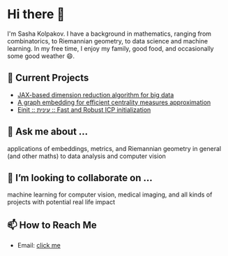 <!--
**sashakolpakov/sashakolpakov** is a ✨ _special_ ✨ repository because its `README.md` (this file) appears on your GitHub profile.
-->

# Hi there 👋

I'm Sasha Kolpakov. I have a background in mathematics, ranging from combinatorics, to Riemannian geometry, to data science and machine learning. In my free time, I enjoy my family, good food, and occasionally some good weather 😄.

## 🔭 Current Projects

- [JAX-based dimension reduction algorithm for big data](https://github.com/sashakolpakov/dire-jax)
- [A graph embedding for efficient centrality measures approximation](https://github.com/sashakolpakov/graphem)
- [Einit :: עינית :: Fast and Robust ICP initialization](https://github.com/sashakolpakov/einit)

## 💬 Ask me about ...

applications of embeddings, metrics, and Riemannian geometry in general (and other maths) to data analysis and computer vision

## 👯 I’m looking to collaborate on ...

machine learning for computer vision, medical imaging, and all kinds of projects with potential real life impact

## 📫 How to Reach Me

- Email: [click me](mailto:kolpakov.alexander@gmail.com)
